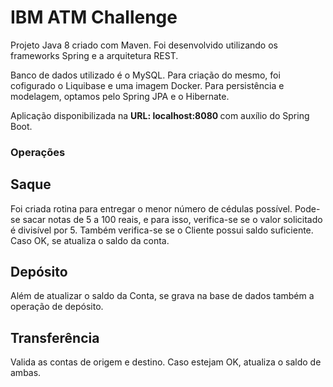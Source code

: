 # IBM ATM Challenge

Projeto Java 8 criado com Maven. Foi desenvolvido utilizando os frameworks Spring e a arquitetura REST.

Banco de dados utilizado é o MySQL. Para criação do mesmo, foi cofigurado o Liquibase e uma imagem Docker. Para persistência e modelagem, optamos pelo Spring JPA e o Hibernate.

Aplicação disponibilizada na <b>URL: localhost:8080 </b> com auxílio do Spring Boot.

### Operações

## Saque

Foi criada rotina para entregar o menor número de cédulas possível. Pode-se sacar notas de 5 a 100 reais, e para isso, verifica-se se o valor solicitado é divisível por 5.
Também verifica-se se o Cliente possui saldo suficiente. Caso OK, se atualiza o saldo da conta.

## Depósito

Além de atualizar o saldo da Conta, se grava na base de dados também a operação de depósito.

## Transferência

Valida as contas de origem e destino. Caso estejam OK, atualiza o saldo de ambas.